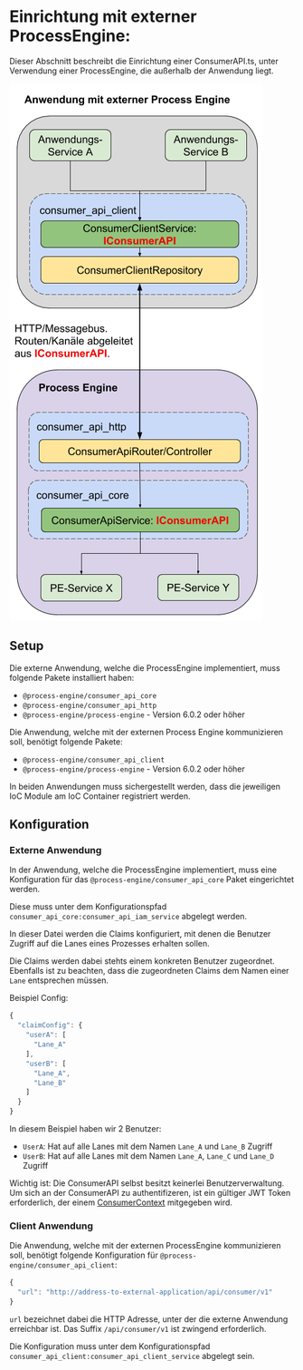 # Einrichtung mit externer ProcessEngine:

Dieser Abschnitt beschreibt die Einrichtung einer ConsumerAPI.ts,
unter Verwendung einer ProcessEngine, die außerhalb der Anwendung liegt.

![Aufbau](images/consumer_api_architecture_external.png)

## Setup

Die externe Anwendung, welche die ProcessEngine implementiert, muss folgende
Pakete installiert haben:
- `@process-engine/consumer_api_core`
- `@process-engine/consumer_api_http`
- `@process-engine/process-engine` - Version 6.0.2 oder höher

Die Anwendung, welche mit der externen Process Engine kommunizieren soll,
benötigt folgende Pakete:
- `@process-engine/consumer_api_client`
- `@process-engine/process-engine` - Version 6.0.2 oder höher

In beiden Anwendungen muss sichergestellt werden,
dass die jeweiligen IoC Module am IoC Container registriert werden.

## Konfiguration

### Externe Anwendung

In der Anwendung, welche die ProcessEngine implementiert, muss eine
Konfiguration für das `@process-engine/consumer_api_core` Paket eingerichtet
werden.

Diese muss unter dem Konfigurationspfad
`consumer_api_core:consumer_api_iam_service` abgelegt werden.

In dieser Datei werden die Claims konfiguriert, mit denen die Benutzer Zugriff
auf die Lanes eines Prozesses erhalten sollen.

Die Claims werden dabei stehts einem konkreten Benutzer zugeordnet.
Ebenfalls ist zu beachten, dass die zugeordneten Claims dem Namen einer `Lane`
entsprechen müssen.

Beispiel Config:

```js
{
  "claimConfig": {
    "userA": [
      "Lane_A"
    ],
    "userB": [
      "Lane_A",
      "Lane_B"
    ]
  }
}
```

In diesem Beispiel haben wir 2 Benutzer:
- `UserA`: Hat auf alle Lanes mit dem Namen `Lane_A` und `Lane_B` Zugriff
- `UserB`: Hat auf alle Lanes mit dem Namen `Lane_A`, `Lane_C` und `Lane_D` Zugriff

Wichtig ist: Die ConsumerAPI selbst besitzt keinerlei Benutzerverwaltung.
Um sich an der ConsumerAPI zu authentifizeren, ist ein gültiger JWT Token
erforderlich, der einem [ConsumerContext](./public_api.md#consumercontext) mitgegeben wird.

### Client Anwendung

Die Anwendung, welche mit der externen ProcessEngine kommunizieren soll,
benötigt folgende Konfiguration für `@process-engine/consumer_api_client`:

```js
{
  "url": "http://address-to-external-application/api/consumer/v1"
}

```

`url` bezeichnet dabei die HTTP Adresse, unter der die externe Anwendung
erreichbar ist.
Das Suffix `/api/consumer/v1` ist zwingend erforderlich.

Die Konfiguration muss unter dem Konfigurationspfad
`consumer_api_client:consumer_api_client_service` abgelegt sein.
